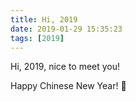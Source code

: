 ```yaml
---
title: Hi, 2019
date: 2019-01-29 15:35:23
tags: [2019]
---
```


Hi, 2019, nice to meet you!

Happy Chinese New Year! 🐷
